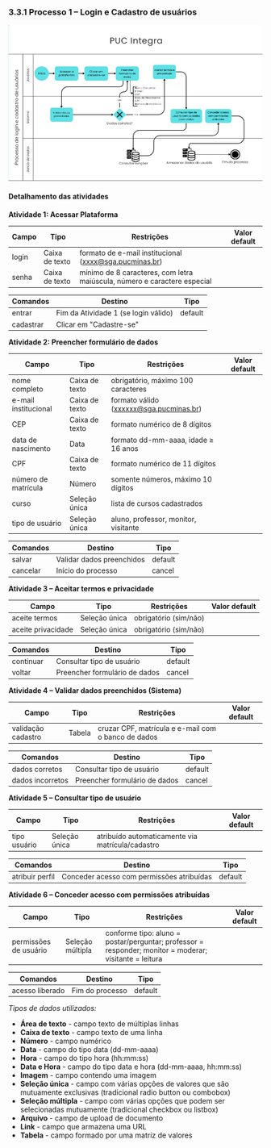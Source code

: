 ### 3.3.1 Processo 1 – Login e Cadastro de usuários

![Exemplo de um Modelo BPMN do PROCESSO 1](../images/modelagem_p1.jpg "Modelo BPMN do Processo 1.")

#### Detalhamento das atividades

**Atividade 1: Acessar Plataforma**

| **Campo**       | **Tipo**         | **Restrições** | **Valor default** |
| ---             | ---              | ---            | ---               |
| login | Caixa de texto  | formato de e-mail institucional (xxxx@sga.pucminas.br)  |                   |
| senha | Caixa de texto | mínimo de 8 caracteres, com letra maiúscula, número e caractere especial |                   |


| **Comandos**         |  **Destino**                   | **Tipo** |
| ---                  | ---                            | ---               |
| entrar               | Fim da Atividade 1 (se login válido)              | default           |
| cadastrar            | Clicar em "Cadastre-se"  |                   |


**Atividade 2: Preencher formulário de dados**

| **Campo**           | **Tipo**       | **Restrições**                          | **Valor default** |
|----------------------|----------------|-----------------------------------------|-------------------|
| nome completo        | Caixa de texto | obrigatório, máximo 100 caracteres      |                   |
| e-mail institucional | Caixa de texto | formato válido (xxxxxx@sga.pucminas.br) |                   |
| CEP                  | Caixa de texto | formato numérico de 8 dígitos           |                   |
| data de nascimento   | Data           | formato dd-mm-aaaa, idade ≥ 16 anos     |                   |
| CPF                  | Caixa de texto | formato numérico de 11 dígitos          |                   |
| número de matrícula  | Número         | somente números, máximo 10 dígitos      |                   |
| curso                | Seleção única  | lista de cursos cadastrados             |                   |
| tipo de usuário      | Seleção única  | aluno, professor, monitor, visitante    |                   |


| **Comandos** | **Destino**                      | **Tipo**   |
|--------------|----------------------------------|------------|
| salvar       | Validar dados preenchidos        | default    |
| cancelar     | Início do processo               | cancel     |

**Atividade 3 – Aceitar termos e privacidade**

| **Campo**          | **Tipo**       | **Restrições**     | **Valor default** |
|---------------------|----------------|--------------------|-------------------|
| aceite termos       | Seleção única  | obrigatório (sim/não) |                |
| aceite privacidade  | Seleção única  | obrigatório (sim/não) |                |

| **Comandos** | **Destino**                      | **Tipo**   |
|--------------|----------------------------------|------------|
| continuar    | Consultar tipo de usuário        | default    |
| voltar       | Preencher formulário de dados    | cancel     |

**Atividade 4 – Validar dados preenchidos (Sistema)**

| **Campo**         | **Tipo**   | **Restrições**                                | **Valor default** |
|--------------------|-----------|-----------------------------------------------|-------------------|
| validação cadastro | Tabela    | cruzar CPF, matrícula e e-mail com o banco de dados |                   |

| **Comandos**    | **Destino**                   | **Tipo**   |
|-----------------|--------------------------------|------------|
| dados corretos  | Consultar tipo de usuário      | default    |
| dados incorretos| Preencher formulário de dados  | cancel     |


**Atividade 5 – Consultar tipo de usuário**

| **Campo**      | **Tipo**       | **Restrições**                     | **Valor default** |
|-----------------|----------------|------------------------------------|-------------------|
| tipo usuário    | Seleção única  | atribuído automaticamente via matrícula/cadastro |                   |

| **Comandos**   | **Destino**                          | **Tipo**   |
|----------------|--------------------------------------|------------|
| atribuir perfil| Conceder acesso com permissões atribuídas | default |

**Atividade 6 – Conceder acesso com permissões atribuídas**

| **Campo**            | **Tipo**         | **Restrições**                                                                 | **Valor default** |
|-----------------------|------------------|--------------------------------------------------------------------------------|-------------------|
| permissões de usuário | Seleção múltipla | conforme tipo: aluno = postar/perguntar; professor = responder; monitor = moderar; visitante = leitura | |

| **Comandos**    | **Destino**        | **Tipo**   |
|-----------------|--------------------|------------|
| acesso liberado | Fim do processo    | default    |



_Tipos de dados utilizados:_

* **Área de texto** - campo texto de múltiplas linhas
* **Caixa de texto** - campo texto de uma linha
* **Número** - campo numérico
* **Data** - campo do tipo data (dd-mm-aaaa)
* **Hora** - campo do tipo hora (hh:mm:ss)
* **Data e Hora** - campo do tipo data e hora (dd-mm-aaaa, hh:mm:ss)
* **Imagem** - campo contendo uma imagem
* **Seleção única** - campo com várias opções de valores que são mutuamente exclusivas (tradicional radio button ou combobox)
* **Seleção múltipla** - campo com várias opções que podem ser selecionadas mutuamente (tradicional checkbox ou listbox)
* **Arquivo** - campo de upload de documento
* **Link** - campo que armazena uma URL
* **Tabela** - campo formado por uma matriz de valores
